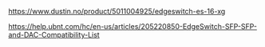
https://www.dustin.no/product/5011004925/edgeswitch-es-16-xg

https://help.ubnt.com/hc/en-us/articles/205220850-EdgeSwitch-SFP-SFP-and-DAC-Compatibility-List
